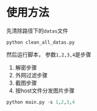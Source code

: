 # 使用方法

先清除路径下的`datas`文件

```
python clean_all_datas.py
```



然后运行脚本， 参数`1,2,3,4`是步骤

1. 解密步骤
2. 外网过滤步骤
3. 截图步骤
4. 按host文件分发图片步骤

```python
python main.py -s 1,2,3,4
```